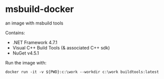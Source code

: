 # msbuild-docker

an image with msbuild tools

Contains:

* .NET Framework 4.7.1
* Visual C++ Build Tools (& associated C++ sdk)
* NuGet v4.5.1

Run the image with:

`docker run -it -v ${PWD}:c:\work --workdir c:\work buildtools:latest`
